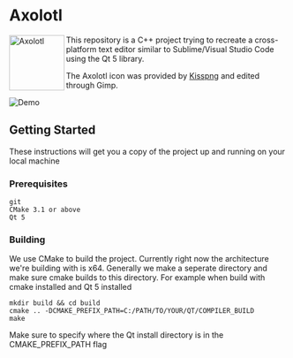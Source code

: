 # Axolotl
<img align="left" src="https://github.com/jeffuong/Notefad/blob/master/src/imgs/readmeicon.png" alt="Axolotl" height="100px"/>
This repository is a C++ project trying to recreate a cross-platform text editor similar to Sublime/Visual Studio Code using the Qt 5 library.

The Axolotl icon was provided by [Kisspng](https://www.kisspng.com) and edited through Gimp.

![Demo](https://user-images.githubusercontent.com/25240780/52088241-381ca400-2560-11e9-9e62-98f9d2b570f1.gif)

## Getting Started

These instructions will get you a copy of the project up and running on your local machine

### Prerequisites

```
git
CMake 3.1 or above
Qt 5
```

### Building

We use CMake to build the project. Currently right now the architecture we're building with is x64.
Generally we make a seperate directory and make sure cmake builds to this directory. For example
when build with cmake installed and Qt 5 installed
```
mkdir build && cd build
cmake .. -DCMAKE_PREFIX_PATH=C:/PATH/TO/YOUR/QT/COMPILER_BUILD
make
```

Make sure to specify where the Qt install directory is in the CMAKE_PREFIX_PATH flag